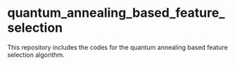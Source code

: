 # quantum_annealing_based_feature_selection
This repository includes the codes for the quantum annealing based feature selection algorithm.
